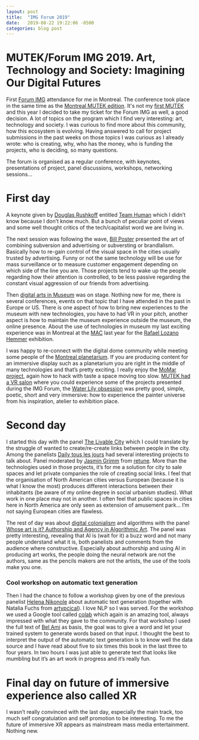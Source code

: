 ```yaml
---
layout: post
title:  "IMG Forum 2019"
date:   2019-08-22 19:22:06 -0500
categories: blog post
---
```


# MUTEK/Forum IMG 2019. Art, Technology and Society: Imagining Our Digital Futures
First [Forum IMG][IMGForum-link] attendance for me in Montreal. The conference took place in the same time as the [Montreal MUTEK edition][MUTEK-linkh]. It's not my [first MUTEK][mrbonsoirFirstMUTEK-link] and this year I decided to take my ticket for the Forum IMG as well, a good decision. A lot of topics on the program which I find very interesting: art, technology  and society. I was curious to find more about this community, how this ecosystem is evolving. Having answered to call for project submissions in the past weeks on those topics I was curious as I already wrote: who is creating, why, who has the money, who is funding the projects, who is deciding, so many questions.

The forum is organised as a regular conference, with keynotes, presentations of project, panel discussions, workshops, networking sessions…

# First day
A keynote given by [Douglas Rushkoff][DouglasRushkoff-link] entitled [Team Human][TeamHuman-link] which I didn’t know because I don’t know much. But a bunch of peculiar point of views and some well thought critics of the tech/capitalist word we are living in.

The next session was following the wave, [Bill Poster][BillPoster-link] presented the art of combining subversion and advertising or subversting or brandlalism. Basically how to re-gain control of the visual space in the cities usually trusted by advertising. Funny or not the same technology will be use for mass surveillance or to measure customer engagement depending on which side of the line you are.  Those projects tend to wake up the people regarding how their attention is controlled, to be less passive regarding the constant visual aggression of our friends from advertising.

Then [digital arts in Museum][DigitalArtMuseum_link] was on stage. Nothing new for me, there is several conferences, events on that topic that I have attended in the past in Europe or US. There is one aspect of how to bring new experiences to the museum with new technologies, you have to had VR in your pitch, another aspect is how to maintain the museum experience outside the museum, the online presence. About the use of technologies in museum my last exciting experience was in Montreal at the [MAC][MAC-link] last year for the [Rafael Lozano Hemmer][DigitalPoetry-link] exhibition.

I was happy to re-connect with the digital dome community while meeting some people of the [Montreal planetarium][MontrealPlanetarium-link]. If you are producing content for an immersive display such as a planetarium you are right in the middle of many technologies and that’s pretty exciting. I really enjoy the [MoMar project][MoMAR-link], again how to hack with taste a space moving too slow. [MUTEK had a VR salon][MUTEKVRSalon-link] where you could experience some of the projects presented during the IMG Forum, the [Water Lily obsession][lucidrealities-link] was pretty good, simple, poetic, short and very immersive: how to experience the painter universe from his inspiration, atelier to exhibition place.

# Second day

I started this day with the panel [The Livable City][PanelLivableCity-link] which I could translate by the struggle of wanted to create/re-create links between people in the city. Among the panelists [Daily tous les jours][dailytouslesjours-link] had several interesting projects to talk about. Panel moderated by [Jasmin Grimm][jassmingrimm-link] from [retune][retune-link]. More than the technologies used in those projects, it’s for me a solution for city to sale spaces and let private companies the role of creating social links. I feel that the organisation of North American cities versus European (because it is what I know the most) produces different interactions between their inhabitants (be aware of my online degree in social urbanism  studies). What work in one place may not in another. I often feel that public spaces in cities here in North America are only seen as extension of amusement park... I’m not saying European cities are flawless.

The rest of day was about [digital colonialism][digitalcolonialism-link] and algorithms with the panel [Whose art is it? Authorship and Agency in Algorithmic Art][whoartisit-link]. The panel was pretty interesting, revealing that AI is (wait for it) a buzz word and not many people understand what it is, both panelists and comments from the audience where constructive. Especially about authorship and using AI in producing art works, the people doing the neural network are not the authors, same as the pencils makers are not the artists, the use of the tools make you one.

### Cool workshop on automatic text generation
Then I had the chance to follow a workshop given by one of the previous panelist [Helena Nikonole][nikonole-link] about automatic text generation (together with Natalia Fuchs from [artypcical][artypical-link]). I love NLP so I was served. For the workshop we used a Google tool called [colab][colabgoogle-link] which again is an amazing tool, always impressed with what they gave to the community. For that workshop I used the full text of [Bel Ami][BelAmi-link] as basis, the goal was to give a word and let your trained system to generate words based on that input. I thought the best to interpret the output of the automatic text generation is to know well the data source and I have read about five to six times this book in the last three to four years. In two hours I was just able to generate text that looks like mumbling but it’s an art work in progress and it’s really fun.


# Final day on future of immersive experience also called XR

I wasn’t really convinced with the last day, especially the main track, too much self congratulation and self promotion to be interesting. To me the future of immersive XR appears as mainstream mass media entertainment. Nothing new.


[IMGForum-link]:http://www.mutek.org/en/montreal/2019/mutek_img
[MUTEK-linkh]:http://www.mutek.org/en/
[mrbonsoirFirstMUTEK-link]:http://mrbonsoir.blogspot.com/2017/08/premier-mutek.html
[DouglasRushkoff-link]: https://rushkoff.com/
[TeamHuman-link]:https://teamhuman.fm
[BillPoster-link]:http://billposters.ch/
[DigitalArtMuseum_link]:http://www.mutek.org/en/montreal/2019/events/1688-case-studies-innovation-and-digital-art-in-museums
[DigitalPoetry-link]:http://mrbonsoir.blogspot.com/2018/06/digital-poetry.html
[MAC-link]:https://macm.org/
[MontrealPlanetarium-link]:http://espacepourlavie.ca/planetarium
[MoMAR-link]:http://momar.gallery/
[MUTEKVRSalon-link]:http://www.mutek.org/en/montreal/2019/exhibitions/vr-works
[lucidrealities-link]:http://lucidrealities.studio/index.php/portfolio/waterlilies/
[PanelLivableCity-link]:http://www.mutek.org/en/montreal/2019/events/1703-panel-the-livable-city
[dailytouslesjours-link]:http://www.dailytouslesjours.com/
[jassmingrimm-link]:http://jasmingrimm.com/[jassmingrimm-link]
[retune-link]:https://retune.de/
[digitalcolonialism-link]:http://www.mutek.org/en/montreal/2019/events/1697-keynote-algorithmic-colonialism
[whoartisit-link]:http://www.mutek.org/en/montreal/2019/events/1698-panel-whose-art-is-it-authorship-and-agency-in-algorithmic-art
[nikonole-link]:http://nikonole.com/
[colabgoogle-link]:https://colab.research.google.com/notebooks/welcome.ipynb
[artypical-link]:http://www.artypical.com/
[BelAmi-link]:https://en.wikipedia.org/wiki/Bel-Ami
